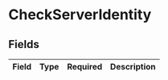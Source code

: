 # CheckServerIdentity


## Fields

| Field       | Type        | Required    | Description |
| ----------- | ----------- | ----------- | ----------- |